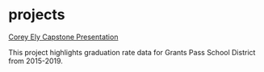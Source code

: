 # projects
[Corey Ely Capstone Presentation](https://drive.google.com/file/d/1swd9ct97v76pFwFN_yqfccVP0z0jAimM/view?usp=sharing) 

This project highlights graduation rate data for Grants Pass School District from 2015-2019. 
